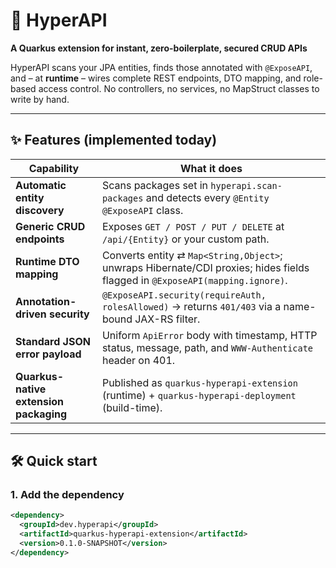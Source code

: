 # 🚀 HyperAPI  
**A Quarkus extension for instant, zero-boilerplate, secured CRUD APIs**

HyperAPI scans your JPA entities, finds those annotated with `@ExposeAPI`, and – at **runtime** – wires complete REST endpoints, DTO mapping, and role-based access control. No controllers, no services, no MapStruct classes to write by hand.

---

## ✨ Features (implemented today)

| Capability | What it does |
|------------|--------------|
| **Automatic entity discovery** | Scans packages set in `hyperapi.scan-packages` and detects every `@Entity @ExposeAPI` class. |
| **Generic CRUD endpoints** | Exposes `GET / POST / PUT / DELETE` at `/api/{Entity}` or your custom path. |
| **Runtime DTO mapping** | Converts entity ⇄ `Map<String,Object>`; unwraps Hibernate/CDI proxies; hides fields flagged in `@ExposeAPI(mapping.ignore)`. |
| **Annotation-driven security** | `@ExposeAPI.security(requireAuth, rolesAllowed)` → returns `401/403` via a name-bound JAX-RS filter. |
| **Standard JSON error payload** | Uniform `ApiError` body with timestamp, HTTP status, message, path, and `WWW-Authenticate` header on 401. |
| **Quarkus-native extension packaging** | Published as `quarkus-hyperapi-extension` (runtime) + `quarkus-hyperapi-deployment` (build-time). |

---

## 🛠 Quick start

### 1. Add the dependency

```xml
<dependency>
  <groupId>dev.hyperapi</groupId>
  <artifactId>quarkus-hyperapi-extension</artifactId>
  <version>0.1.0-SNAPSHOT</version>
</dependency>
